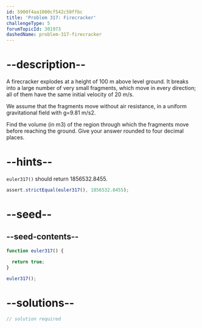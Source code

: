 ```yaml
---
id: 5900f4aa1000cf542c50ffbc
title: 'Problem 317: Firecracker'
challengeType: 5
forumTopicId: 301973
dashedName: problem-317-firecracker
---
```


# --description--

A firecracker explodes at a height of 100 m above level ground. It breaks into a large number of very small fragments, which move in every direction; all of them have the same initial velocity of 20 m/s.

We assume that the fragments move without air resistance, in a uniform gravitational field with g=9.81 m/s2.

Find the volume (in m3) of the region through which the fragments move before reaching the ground. Give your answer rounded to four decimal places.

# --hints--

`euler317()` should return 1856532.8455.

```js
assert.strictEqual(euler317(), 1856532.8455);
```

# --seed--

## --seed-contents--

```js
function euler317() {

  return true;
}

euler317();
```

# --solutions--

```js
// solution required
```
